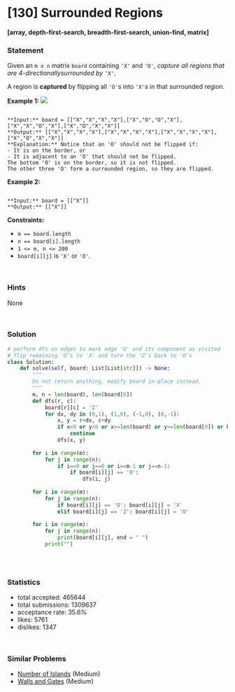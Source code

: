 # [130] Surrounded Regions

**[array, depth-first-search, breadth-first-search, union-find, matrix]**

### Statement

Given an `m x n` matrix `board` containing `'X'` and `'O'`, *capture all regions that are 4-directionallysurrounded by* `'X'`.

A region is **captured** by flipping all `'O'`s into `'X'`s in that surrounded region.


**Example 1:**
![](https://assets.leetcode.com/uploads/2021/02/19/xogrid.jpg)

```

**Input:** board = [["X","X","X","X"],["X","O","O","X"],["X","X","O","X"],["X","O","X","X"]]
**Output:** [["X","X","X","X"],["X","X","X","X"],["X","X","X","X"],["X","O","X","X"]]
**Explanation:** Notice that an 'O' should not be flipped if:
- It is on the border, or
- It is adjacent to an 'O' that should not be flipped.
The bottom 'O' is on the border, so it is not flipped.
The other three 'O' form a surrounded region, so they are flipped.

```

**Example 2:**

```

**Input:** board = [["X"]]
**Output:** [["X"]]

```

**Constraints:**
* `m == board.length`
* `n == board[i].length`
* `1 <= m, n <= 200`
* `board[i][j]` is `'X'` or `'O'`.


<br>

### Hints

None

<br>

### Solution

```py
# perform dfs on edges to mark edge 'O' and its component as visited
# flip remaining 'O's to 'X' and turn the 'Z's back to 'O's 
class Solution:
    def solve(self, board: List[List[str]]) -> None:
        """
        Do not return anything, modify board in-place instead.
        """
        m, n = len(board), len(board[0])
        def dfs(r, c):
            board[r][c] = 'Z'
            for dx, dy in (0,1), (1,0), (-1,0), (0,-1):
                x, y = r+dx, c+dy
                if x<0 or y<0 or x>=len(board) or y>=len(board[0]) or board[x][y] != 'O':
                    continue
                dfs(x, y)
                
        for i in range(m):
            for j in range(n):
                if i==0 or j==0 or i==m-1 or j==n-1:
                    if board[i][j] == 'O':
                        dfs(i, j)
        
        for i in range(m):
            for j in range(n):
                if board[i][j] == 'O': board[i][j] = 'X'
                elif board[i][j] == 'Z': board[i][j] = 'O'
                    
        for i in range(m):
            for j in range(n):
                print(board[i][j], end = " ")
            print("")
            
```

<br>

### Statistics

- total accepted: 465644
- total submissions: 1309637
- acceptance rate: 35.6%
- likes: 5761
- dislikes: 1347

<br>

### Similar Problems

- [Number of Islands](https://leetcode.com/problems/number-of-islands) (Medium)
- [Walls and Gates](https://leetcode.com/problems/walls-and-gates) (Medium)
